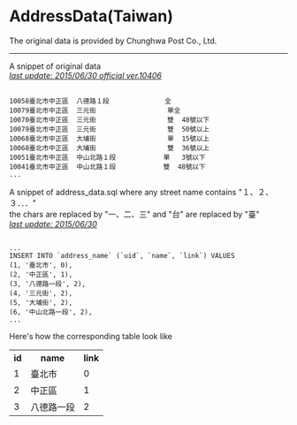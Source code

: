 AddressData(Taiwan)
======================

The original data is provided by Chunghwa Post Co., Ltd.

---
A snippet of original data
<br><i><u>last update: 2015/06/30  official ver.10406</u></i>
<pre><code>
10058臺北市中正區  八德路１段              全                            
10079臺北市中正區  三元街                  單全                          
10070臺北市中正區  三元街                  雙  48號以下                  
10079臺北市中正區  三元街                  雙  50號以上                  
10068臺北市中正區  大埔街                  單  15號以上                  
10068臺北市中正區  大埔街                  雙  36號以上                  
10051臺北市中正區  中山北路１段            單   3號以下                  
10041臺北市中正區  中山北路１段            雙  48號以下           
...               
</code></pre>
A snippet of address_data.sql where any street name contains "１、２、３．．．"　
<br>the chars are replaced by "一、二、三"
and "台" are replaced by "臺"
<br><i><u>last update: 2015/06/30</u></i>
<pre><code>
...
INSERT INTO `address_name` (`uid`, `name`, `link`) VALUES
(1, '臺北市', 0),
(2, '中正區', 1),
(3, '八德路一段', 2),
(4, '三元街', 2),
(5, '大埔街', 2),
(6, '中山北路一段', 2),           
...               
</code></pre>
Here's how the corresponding table look like

<table>
	<tr>
		<th>id</th>
		<th>name</th>
		<th>link</th>
	</tr>
	<tr>
		<td>1</td>
		<td>臺北市</td>
		<td>0</td>
	</tr>
	<tr>
		<td>2</td>
		<td>中正區</td>
		<td>1</td>
	</tr>
	<tr>
		<td>3</td>
		<td>八德路一段</td>
		<td>2</td>
	</tr>
</table>